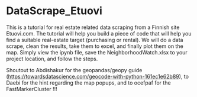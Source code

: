 # DataScrape_Etuovi
This is a tutorial for real estate related data scraping from a Finnish site Etuovi.com.
The tutorial will help you build a piece of code that will help you find a suitable real-estate target (purchasing or rental). We will do a data scrape, clean the results, take them to excel, and finally plot them on the map.
Simply view the ipynb file, save the NeighborhoodWatch.xlsx to your project location, and follow the steps.

Shoutout to Abdishakur for the geopandas/geopy guide (https://towardsdatascience.com/geocode-with-python-161ec1e62b89), to Daebi for the hint regarding the map popups, and to  ocefpaf for the FastMarkerCluster !!!
